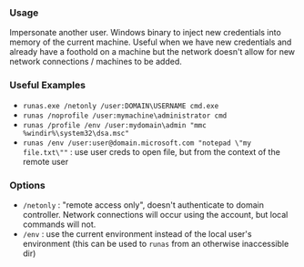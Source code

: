 ### Usage
Impersonate another user.
	Windows binary to inject new credentials into memory of the current machine. Useful when we have new credentials and already have a foothold on a machine but the network doesn't allow for new network connections / machines to be added.


### Useful Examples
- `runas.exe /netonly /user:DOMAIN\USERNAME cmd.exe`
- `runas /noprofile /user:mymachine\administrator cmd`
-  `runas /profile /env /user:mydomain\admin "mmc %windir%\system32\dsa.msc"`
- `runas /env /user:user@domain.microsoft.com "notepad \"my file.txt\""` : use user creds to open file, but from the context of the remote user


### Options
- `/netonly` : "remote access only", doesn't authenticate to domain controller. Network connections will occur using the account, but local commands will not.
- `/env` : use the current environment instead of the local user's environment (this can be used to `runas` from an otherwise inaccessible dir)